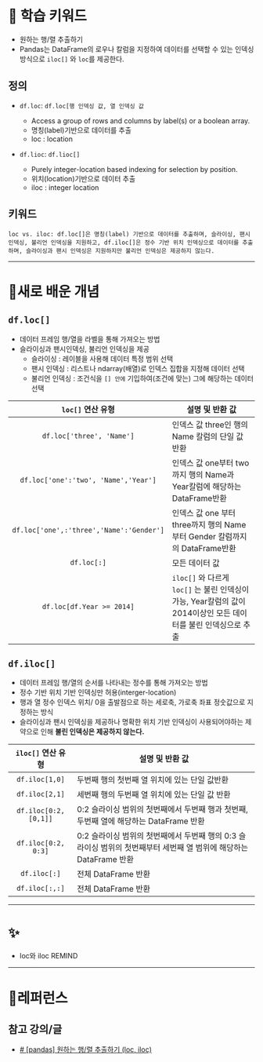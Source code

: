 # 🚀 학습 키워드

- 원하는 행/렬 추출하기
- Pandas는 DataFrame의 로우나 칼럼을 지정하여 데이터를 선택할 수 있는 인덱싱 방식으로 `iloc[]` 와 `loc`를 제공한다.

## 정의
- `df.loc`: `df.loc[행 인덱싱 값, 열 인덱싱 값`
	- Access a group of rows and columns by label(s) or a boolean array.
	- 명칭(label)기반으로 데이터를 추출
	- loc : location

- `df.lioc`: `df.lioc[]`
	- Purely integer-location based indexing for selection by position.
	- 위치(location)기반으로 데이터 추출
	- iloc : integer location

## 키워드 
`loc vs. iloc: df.loc[]은 명칭(label) 기반으로 데이터를 추출하며, 슬라이싱, 팬시 인덱싱, 불리언 인덱싱을 지원하고, df.iloc[]은 정수 기반 위치 인덱싱으로 데이터를 추출하며, 슬라이싱과 팬시 인덱싱은 지원하지만 불리언 인덱싱은 제공하지 않는다.`

---

# 📝새로 배운 개념

## `df.loc[]`
- 데이터 프레임 행/열을 라벨을 통해 가져오는 방법
- 슬라이싱과 팬시인덱싱, 불리언 인덱싱을 제공
	- 슬라이싱 : 레이블을 사용해 데이터 특정 범위 선택
	- 팬시 인덱싱 : 리스트나 ndarray(배열)로 인덱스 집합을 지정해 데이터 선택
	- 불리언 인덱싱 : 조건식을 `[] 안에` 기입하여(조건에 맞는) 그에 해당하는 데이터 선택

|              `loc[]` 연산 유형               | 설명 및 반환 값                                                                   |
| :--------------------------------------: | --------------------------------------------------------------------------- |
|        `df.loc['three', 'Name']`         | 인덱스 값 three인 행의 Name 칼럼의 단일 값 반환                                            |
|   `df.loc['one':'two', 'Name','Year']`   | 인덱스 값 one부터 two까지 행의 Name과 Year칼럼에 해당하는 DataFrame반환                         |
| `df.loc['one',:'three','Name':'Gender']` | 인덱스 값 one 부터 three까지 행의 Name부터 Gender 칼럼까지의 DataFrame반환                     |
|               `df.loc[:]`                | 모든 데이터 값                                                                    |
|        `df.loc[df.Year >= 2014]`         | `iloc[]` 와 다르게 `loc[]` 는 불린 인덱싱이 가능, Year칼럼의 값이 2014이상인 모든 데이터를 불린 인덱싱으로 추출 |


## `df.iloc[]`
- 데이터 프레임 행/열의 순서를 나타내는 정수를 통해 가져오는 방법
- 정수 기반 위치 기반 인덱싱만 허용(interger-location)
- 행과 열 정수 인덱스 위치/ 0을 출발점으로 하는 세로축, 가로축 좌표 정숫값으로 지정하는 방식
- 슬라이싱과 팬시 인덱싱을 제공하나 명확한 위치 기반 인덱싱이 사용되어야하는 제약으로 인해 **불린 인덱싱은 제공하지 않는다.**

|    `iloc[]` 연산 유형    | 설명 및 반환 값                                                                |
| :------------------: | ------------------------------------------------------------------------ |
|    `df.iloc[1,0]`    | 두번째 행의 첫번째 열 위치에 있는 단일 값반환                                               |
|    `df.iloc[2,1]`    | 세번째 행의 두번째 열 위치에 있는 단일 값 반환                                              |
| `df.iloc[0:2,[0,1]]` | 0:2 슬라이싱 범위의 첫번째에서 두번째 행과 첫번째, 두번째 열에 해당하는 DataFrame 반환                  |
| `df.iloc[0:2, 0:3]`  | 0:2 슬라이싱 범위의 첫번째에서 두번째 행의 0:3 슬라이싱 범위의 첫번째부터 세번째 열 범위에 해당하는 DataFrame 반환 |
|     `df.iloc[:]`     | 전체 DataFrame 반환                                                          |
|    `df.iloc[:,:]`    | 전체 DataFrame 반환                                                          |



---

# ✨
- loc와 iloc REMIND

---
# 🔗레퍼런스

## 참고 강의/글
- [# [pandas] 원하는 행/렬 추출하기 (loc, iloc)](https://velog.io/@cualquier/pandas-loc-iloc)

